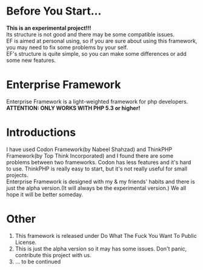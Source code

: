 Before You Start...
=
**This is an experimental project!!!**  
Its structure is not good and there may be some compatible issues.  
EF is aimed at personal using, so if you are sure about using this framework, you may need to fix some problems by your self.  
EF's structure is quite simple, so you can make some differences or add some new features.  

Enterprise Framework
=
Enterprise Framework is a light-weighted framework for php developers.  
**ATTENTION: ONLY WORKS WITH PHP 5.3 or higher!**

Introductions
=
I have used Codon Framework(by Nabeel Shahzad) and ThinkPHP Framework(by Top Think Incorporated) and I found there are some problems between two frameworks. Codon has less features and it's hard to use. ThinkPHP is really easy to start, but it's not really useful for small projects.  
Enterprise Framework is designed with my & my friends' habits and there is just the alpha version.(It will always be the experimental version.) We all hope it will be better someday.

Other
=
1. This framework is released under Do What The Fuck You Want To Public License.
2. This is just the alpha version so it may has some issues. Don't panic, contribute this project with us.
3. ... to be continued

